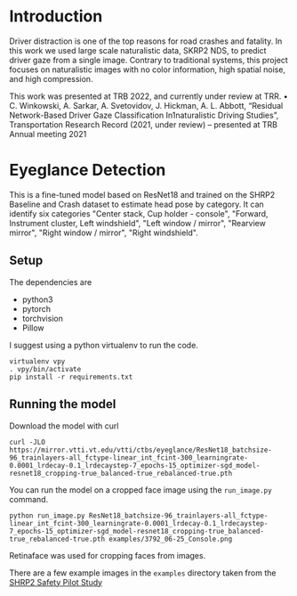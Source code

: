 # Introduction

Driver distraction is one of the top reasons for road crashes and fatality. In this work we used large scale naturalistic data, SKRP2 NDS, to predict driver gaze from a single image. Contrary to traditional systems, this project focuses on naturalistic images with no color information, high spatial noise, and high compression. 

This work was presented at TRB 2022, and currently under review at TRR. 
•	C. Winkowski, A. Sarkar, A. Svetovidov, J. Hickman, A. L. Abbott, “Residual Network-Based Driver Gaze Classification In1naturalistic Driving Studies”, Transportation Research Record (2021, under review) – presented at TRB Annual meeting 2021


# Eyeglance Detection

This is a fine-tuned model based on ResNet18 and trained on the SHRP2 Baseline and Crash dataset to estimate head pose by category. It can identify six categories "Center stack, Cup holder - console", "Forward, Instrument cluster, Left windshield", "Left window / mirror", "Rearview mirror", "Right window / mirror", "Right windshield".

## Setup
The dependencies are

- python3
- pytorch
- torchvision
- Pillow

I suggest using a python virtualenv to run the code.

    virtualenv vpy
    . vpy/bin/activate
    pip install -r requirements.txt

## Running the model

Download the model with curl 

    curl -JLO https://mirror.vtti.vt.edu/vtti/ctbs/eyeglance/ResNet18_batchsize-96_trainlayers-all_fctype-linear_int_fcint-300_learningrate-0.0001_lrdecay-0.1_lrdecaystep-7_epochs-15_optimizer-sgd_model-resnet18_cropping-true_balanced-true_rebalanced-true.pth

You can run the model on a cropped face image using the `run_image.py` command.

    python run_image.py ResNet18_batchsize-96_trainlayers-all_fctype-linear_int_fcint-300_learningrate-0.0001_lrdecay-0.1_lrdecaystep-7_epochs-15_optimizer-sgd_model-resnet18_cropping-true_balanced-true_rebalanced-true.pth examples/3792_06-25_Console.png

Retinaface was used for cropping faces from images.

There are a few example images in the `examples` directory taken from the [SHRP2 Safety Pilot Study](https://insight.shrp2nds.us/)
